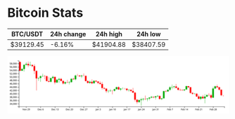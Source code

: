 # Bitcoin Stats

BTC/USDT|24h change|24h high|24h low|
|---|---|---|---|
|$39129.45|-6.16%|$41904.88|$38407.59|

<img src="./chart.svg">

